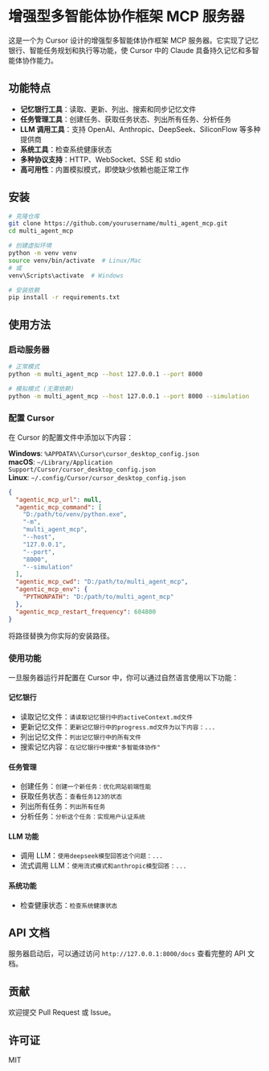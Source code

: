 # 增强型多智能体协作框架 MCP 服务器

这是一个为 Cursor 设计的增强型多智能体协作框架 MCP 服务器。它实现了记忆银行、智能任务规划和执行等功能，使 Cursor 中的 Claude 具备持久记忆和多智能体协作能力。

## 功能特点

- **记忆银行工具**：读取、更新、列出、搜索和同步记忆文件
- **任务管理工具**：创建任务、获取任务状态、列出所有任务、分析任务
- **LLM 调用工具**：支持 OpenAI、Anthropic、DeepSeek、SiliconFlow 等多种提供商
- **系统工具**：检查系统健康状态
- **多种协议支持**：HTTP、WebSocket、SSE 和 stdio
- **高可用性**：内置模拟模式，即使缺少依赖也能正常工作

## 安装

```bash
# 克隆仓库
git clone https://github.com/yourusername/multi_agent_mcp.git
cd multi_agent_mcp

# 创建虚拟环境
python -m venv venv
source venv/bin/activate  # Linux/Mac
# 或
venv\Scripts\activate  # Windows

# 安装依赖
pip install -r requirements.txt
```

## 使用方法

### 启动服务器

```bash
# 正常模式
python -m multi_agent_mcp --host 127.0.0.1 --port 8000

# 模拟模式 (无需依赖)
python -m multi_agent_mcp --host 127.0.0.1 --port 8000 --simulation
```

### 配置 Cursor

在 Cursor 的配置文件中添加以下内容：

**Windows**: `%APPDATA%\Cursor\cursor_desktop_config.json`  
**macOS**: `~/Library/Application Support/Cursor/cursor_desktop_config.json`  
**Linux**: `~/.config/Cursor/cursor_desktop_config.json`

```json
{
  "agentic_mcp_url": null,
  "agentic_mcp_command": [
    "D:/path/to/venv/python.exe",
    "-m",
    "multi_agent_mcp",
    "--host",
    "127.0.0.1",
    "--port",
    "8000",
    "--simulation"
  ],
  "agentic_mcp_cwd": "D:/path/to/multi_agent_mcp",
  "agentic_mcp_env": {
    "PYTHONPATH": "D:/path/to/multi_agent_mcp"
  },
  "agentic_mcp_restart_frequency": 604800
}
```

将路径替换为你实际的安装路径。

### 使用功能

一旦服务器运行并配置在 Cursor 中，你可以通过自然语言使用以下功能：

#### 记忆银行

- 读取记忆文件：`请读取记忆银行中的activeContext.md文件`
- 更新记忆文件：`更新记忆银行中的progress.md文件为以下内容：...`
- 列出记忆文件：`列出记忆银行中的所有文件`
- 搜索记忆内容：`在记忆银行中搜索"多智能体协作"`

#### 任务管理

- 创建任务：`创建一个新任务：优化网站前端性能`
- 获取任务状态：`查看任务123的状态`
- 列出所有任务：`列出所有任务`
- 分析任务：`分析这个任务：实现用户认证系统`

#### LLM 功能

- 调用 LLM：`使用deepseek模型回答这个问题：...`
- 流式调用 LLM：`使用流式模式和anthropic模型回答：...`

#### 系统功能

- 检查健康状态：`检查系统健康状态`

## API 文档

服务器启动后，可以通过访问 `http://127.0.0.1:8000/docs` 查看完整的 API 文档。

## 贡献

欢迎提交 Pull Request 或 Issue。

## 许可证

MIT

